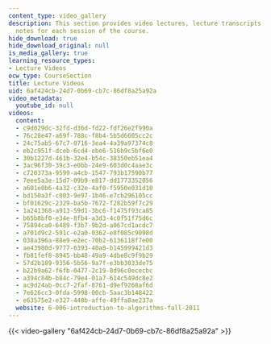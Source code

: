 ```yaml
---
content_type: video_gallery
description: This section provides video lectures, lecture transcripts, and lecture
  notes for each session of the course.
hide_download: true
hide_download_original: null
is_media_gallery: true
learning_resource_types:
- Lecture Videos
ocw_type: CourseSection
title: Lecture Videos
uid: 6af424cb-24d7-0b69-cb7c-86df8a25a92a
video_metadata:
  youtube_id: null
videos:
  content:
  - c9d029dc-32fd-d36d-fd22-fdf26e2f990a
  - 76c28e47-a69f-788c-f8b4-5b5d6605cc2c
  - 24c75ab5-67c7-0716-3ea4-4a39a97374c8
  - eb2c951f-dceb-6cd4-ebe6-516b9c5bf6e0
  - 30b1227d-461b-32e4-b54c-38350eb51ea4
  - 3ac96f30-39c3-e0bb-24e9-603d0c4aae3c
  - c720373a-9599-a4cb-1547-793b17590b77
  - 7eee5a3e-15d7-09b9-e817-dd1773352056
  - a601e0b6-4a32-c32e-4af0-f5950e031d10
  - bd150a3f-c003-9e97-1b46-e7cb296105cc
  - bf01629c-2329-ba5b-7672-f282b59f7c29
  - 1a241368-a913-59d1-3bc6-f1475f93ca85
  - b65b8bf0-e34e-8fb4-a3d3-4c0f51f75d6c
  - 75894ca0-6489-f3b7-9b2d-a067cd1acdc7
  - a701d9c2-591c-e2a0-0362-e8f085c9098d
  - 038a396a-88e9-e2ec-70b2-6136118f7e00
  - ae43980d-9777-6393-40a8-b145999421d3
  - fb81fef8-8945-bb48-49a9-4dbe8c9f9b29
  - 57d2b189-9356-5b56-9a7f-e3bb3033de75
  - b22b9a62-f6fb-0477-2c19-8d96c0ececbc
  - a394c84b-b84c-79e4-01a7-614c549dc8e2
  - ac9d24ab-0cc7-2faf-8761-d9ef9268af6d
  - 7e626cc3-0fda-5998-00cb-5aac3b148422
  - e63575e2-e327-448b-affe-49ffa8ae237a
  website: 6-006-introduction-to-algorithms-fall-2011
---
```



{{< video-gallery "6af424cb-24d7-0b69-cb7c-86df8a25a92a" >}}

